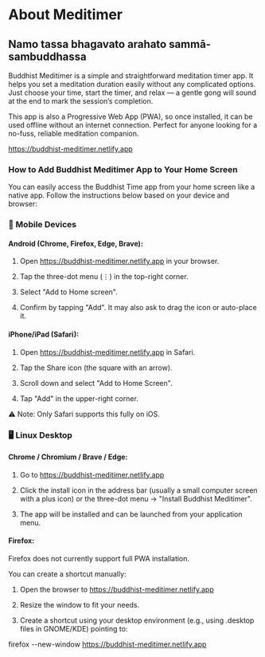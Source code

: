 <h1>About Meditimer</h1>
<h2>Namo tassa bhagavato arahato sammā-sambuddhassa</h2>


<p>Buddhist Meditimer is a simple and straightforward meditation timer app. It helps you set a meditation duration easily without any complicated options. Just choose your time, start the timer, and relax — a gentle gong will sound at the end to mark the session’s completion.</p>

<p>This app is also a Progressive Web App (PWA), so once installed, it can be used offline without an internet connection. Perfect for anyone looking for a no-fuss, reliable meditation companion.</p>




https://buddhist-meditimer.netlify.app

### How to Add Buddhist Meditimer App to Your Home Screen

You can easily access the Buddhist Time app from your home screen like a native app. Follow the instructions below based on your device and browser:

### 📱 Mobile Devices
#### Android (Chrome, Firefox, Edge, Brave):
1. Open https://buddhist-meditimer.netlify.app in your browser.

2. Tap the three-dot menu (⋮) in the top-right corner.

3. Select "Add to Home screen".

4. Confirm by tapping "Add". It may also ask to drag the icon or auto-place it.

#### iPhone/iPad (Safari):
1. Open  https://buddhist-meditimer.netlify.app in Safari.

2. Tap the Share icon (the square with an arrow).

3. Scroll down and select "Add to Home Screen".

4. Tap "Add" in the upper-right corner.

⚠️ Note: Only Safari supports this fully on iOS.



### 🖥️ Linux Desktop
#### Chrome / Chromium / Brave / Edge:
1. Go to https://buddhist-meditimer.netlify.app

2. Click the install icon in the address bar (usually a small computer screen with a plus icon) or the three-dot menu → "Install Buddhist Meditimer".

3. The app will be installed and can be launched from your application menu.

#### Firefox:
Firefox does not currently support full PWA installation.

You can create a shortcut manually:

1. Open the browser to https://buddhist-meditimer.netlify.app

2. Resize the window to fit your needs.

3. Create a shortcut using your desktop environment (e.g., using .desktop files in GNOME/KDE) pointing to:


firefox --new-window https://buddhist-meditimer.netlify.app


